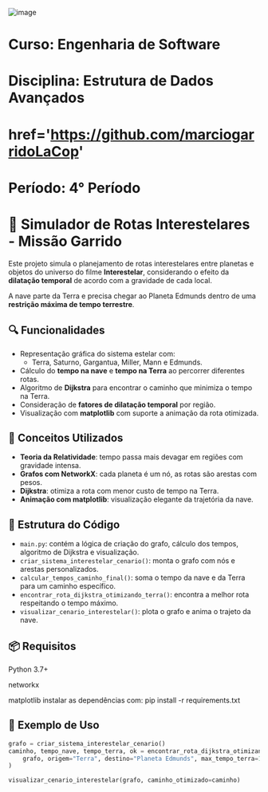 ![image](https://github.com/yagojardimm/Trab-estrutura-de-dados/assets/134665777/0e4c999d-15b7-4b8a-ac69-aab319ffca37)

# Curso: Engenharia de Software 
# Disciplina: Estrutura de Dados Avançados
# href='https://github.com/marciogarridoLaCop'
# Período: 4° Período
  
# 🚀 Simulador de Rotas Interestelares - Missão Garrido

Este projeto simula o planejamento de rotas interestelares entre planetas e objetos do universo do filme **Interestelar**, considerando o efeito da **dilatação temporal** de acordo com a gravidade de cada local.

A nave parte da Terra e precisa chegar ao Planeta Edmunds dentro de uma **restrição máxima de tempo terrestre**.

## 🔍 Funcionalidades

- Representação gráfica do sistema estelar com:
  - Terra, Saturno, Gargantua, Miller, Mann e Edmunds.
- Cálculo do **tempo na nave** e **tempo na Terra** ao percorrer diferentes rotas.
- Algoritmo de **Dijkstra** para encontrar o caminho que minimiza o tempo na Terra.
- Consideração de **fatores de dilatação temporal** por região.
- Visualização com **matplotlib** com suporte a animação da rota otimizada.

## 🧠 Conceitos Utilizados

- **Teoria da Relatividade**: tempo passa mais devagar em regiões com gravidade intensa.
- **Grafos com NetworkX**: cada planeta é um nó, as rotas são arestas com pesos.
- **Dijkstra**: otimiza a rota com menor custo de tempo na Terra.
- **Animação com matplotlib**: visualização elegante da trajetória da nave.

## 📁 Estrutura do Código

- `main.py`: contém a lógica de criação do grafo, cálculo dos tempos, algoritmo de Dijkstra e visualização.
- `criar_sistema_interestelar_cenario()`: monta o grafo com nós e arestas personalizados.
- `calcular_tempos_caminho_final()`: soma o tempo da nave e da Terra para um caminho específico.
- `encontrar_rota_dijkstra_otimizando_terra()`: encontra a melhor rota respeitando o tempo máximo.
- `visualizar_cenario_interestelar()`: plota o grafo e anima o trajeto da nave.
## 📦 Requisitos
Python 3.7+

networkx

matplotlib
instalar as dependências com: pip install -r requirements.txt


## 🧪 Exemplo de Uso

```python
grafo = criar_sistema_interestelar_cenario()
caminho, tempo_nave, tempo_terra, ok = encontrar_rota_dijkstra_otimizando_terra(
    grafo, origem="Terra", destino="Planeta Edmunds", max_tempo_terra=100
)

visualizar_cenario_interestelar(grafo, caminho_otimizado=caminho)
